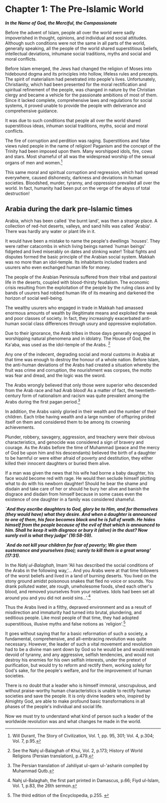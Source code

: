 Chapter 1: The Pre-Islamic World
================================

***In the Name of God, the Merciful, the Compassionate***

Before the advent of Islam, people all over the world were sadly
impoverished in thought, opinions, and individual and social attitudes.
Although such conditions were not the same in all parts of the world,
generally speaking, all the people of the world shared superstitious
beliefs, intellectual deviations, inhumane social traditions, myths and
social and moral conflicts.

Before Islam emerged, the Jews had changed the religion of Moses into
hidebound dogma and its principles into hollow, lifeless rules and
precepts. The spirit of materialism had penetrated into people's lives.
Unfortunately, Christianity, which had been presented for the moral
rectification and spiritual refinement of the people, was changed in
nature by the Christian clergy and became a vehicle for the passionate
ambitions of most of them. Since it lacked complete, comprehensive laws
and regulations for social systems, it proved unable to provide the
people with deliverance and comprehensive guidance.

It was due to such conditions that people all over the world shared
superstitious ideas, inhuman social traditions, myths, social and moral
conflicts.

The fire of corruption and perdition was raging. Superstitions and false
views ruled people in the name of religion! Paganism and the concept of
the Trinity had been imposed upon them. Many worshipped idols, fire,
cows and stars. Most shameful of all was the widespread worship of the
sexual organs of men and women.[^1]

This same moral and spiritual corruption and regression, which had
spread everywhere, caused dishonesty, darkness and deviations in human
societies. Bloodshed, murder, tyranny, and oppression prevailed all over
the world. In fact, humanity had been put on the verge of the abyss of
total destruction!

Arabia during the dark pre-Islamic times
----------------------------------------

Arabia, which has been called \`the burnt land', was then a strange
place. A collection of red-hot deserts, valleys, and sand hills was
called \`Arabia'. There was hardly any water or plant life in it.

It would have been a mistake to name the people's dwellings \`houses'.
They were rather catacombs in which living beings named \`human beings'
fidgeted and lived miserably on dates and stinking water! Tribal fights
and disputes formed the basic principle of the Arabian social system.
Makkah was no more than an idol-temple. Its inhabitants included traders
and usurers who even exchanged human life for money.

The people of the Arabian Peninsula suffered from their tribal and
pastoral life in the deserts, coupled with blood-thirsty feudalism. The
economic crisis resulting from the exploitation of the people by the
ruling class and by bands of usurers had robbed human life of its
meaning and darkened the horizon of social well-being.

The wealthy usurers who engaged in trade in Makkah had amassed enormous
amounts of wealth by illegitimate means and exploited the weak and poor
classes of society. In fact, they increasingly exacerbated anti-human
social class differences through usury and oppressive exploitation.

Due to their ignorance, the Arab tribes in those days generally engaged
in worshipping natural phenomena and in idolatry. The House of God, the
Ka'aba, was used as the idol-temple of the Arabs. [^2]

Any one of the indecent, degrading social and moral customs in Arabia at
that time was enough to destroy the honour of a whole nation. Before
Islam, the anti-human deviations of the Arabs had created a situation
whereby the fruit was crime and corruption, the nourishment was corpses,
the motto was fear and dread, and the logic was the sword.

The Arabs wrongly believed that only those were superior who descended
from the Arab race and had Arab blood! As a matter of fact, the
twentieth-century form of nationalism and racism was quite prevalent
among the Arabs during the first pagan period.[^3]

In addition, the Arabs vainly gloried in their wealth and the number of
their children. Each tribe having wealth and a large number of offspring
prided itself on them and considered them to be among its crowning
achievements.

Plunder, robbery, savagery, aggression, and treachery were their obvious
characteristics, and genocide was considered a sign of bravery and
courage. As the Arabs before the time of Muhammad (peace and the mercy
of God be upon him and his descendants) believed the birth of a daughter
to be harmful or were either afraid of poverty and destitution, they
either killed their innocent daughters or buried them alive.

If a man was given the news that his wife had borne a baby daughter, his
face would become red with rage. He would then seclude himself plotting
what to do with his newborn daughter! Should he bear the shame and
disdain and take care of her or should he bury her alive and banish the
disgrace and disdain from himself because in some cases even the
existence of one daughter in a family was considered shameful.

***\`And they ascribe daughters to God, glory be to Him, and for
themselves (they would have) what they desire. And when a daughter is
announced to one of them, his face becomes black and he is full of
wrath. He hides himself from the people because of the evil of that
which is announced to him. Shall he keep it with disgrace or bury it
(alive) in the dust? Now surely evil is what they judge' (16:58-59).***

***\`And do not kill your children for fear of poverty; We give them
sustenance and yourselves (too); surely to kill them is a great wrong'
(17:31).***

In the *Nahj ul-Balaghah,* Imam 'Ali has described the social conditions
of the Arabs in the following way,'... And you Arabs were at that time
followers of the worst beliefs and lived in a land of burning deserts.
You lived on the stony ground amidst poisonous snakes that fled no voice
or sounds. You drank polluted water, ate rough, unwholesome foods, shed
each other's blood, and removed yourselves from your relatives. Idols
had been set all around you and you did not avoid sins...'.[^4]

Thus the Arabs lived in a filthy, depraved environment and as a result
of misdirection and immaturity had turned into brutal, plundering, and
seditious people. Like most people of that time, they had adopted
superstitious, illusive myths and false notions as \`religion'.[^5]

It goes without saying that for a basic reformation of such a society, a
fundamental, comprehensive, and all-embracing revolution was quite
necessary. However, the leader of such a vital movement and revolution
had to be a divine man sent down by God so he would be and would remain
devoid of tyranny, and any aggressive, selfish tendencies, and would not
destroy his enemies for his own selfish interests, under the pretext of
purification, but would try to reform and rectify them, working solely
for God's sake, for the people's welfare, and for the improvement of
human societies.

There is no doubt that a leader who is himself immoral, unscrupulous,
and without praise-worthy human characteristics is unable to rectify
human societies and save the people. It is only divine leaders who,
inspired by Almighty God, are able to make profound basic
transformations in all phases of the people's individual and social
life.

Now we must try to understand what kind of person such a leader of the
worldwide revolution was and what changes he made in the world.

[^1]: Will Durant, The Story of Civilization, Vol. 1, pp. 95, 301; Vol.
4, p.304; Vol. 7, p.95.

[^2]: See the Nahj ul-Balaghah of Khui, Vol. 2, p.173; History of World
Religions (Persian translation), p.479.

[^3]: The Persian translation of Jahiliyat ul-qarn ul-'asharin compiled
by Muhammad Qutb.

[^4]: Nahj ul-Balaghah, the first part printed in Damascus, p.66; Fiyd
ul-Islam, Vol. 1, p.83, the 26th sermon.

[^5]: The third edition of the Encyclopedia, p.255. 


